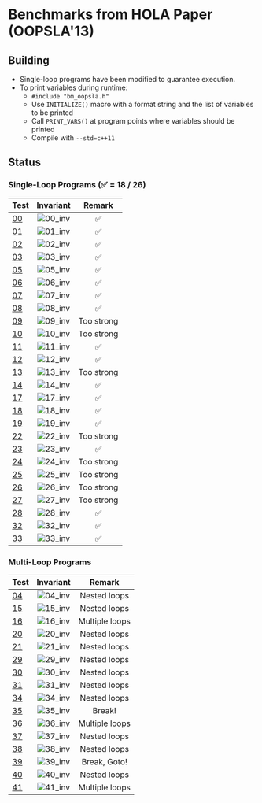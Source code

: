 # Benchmarks from HOLA Paper (OOPSLA'13)

## Building
  - Single-loop programs have been modified to guarantee execution.
  - To print variables during runtime:
    - `#include "bm_oopsla.h"`
    - Use `INITIALIZE()` macro with a format string and the list of variables to be printed
    - Call `PRINT_VARS()` at program points where variables should be printed
    - Compile with `--std=c++11`

## Status

### Single-Loop Programs (:white_check_mark: = 18 / 26)

| Test         | Invariant                                 | Remark                      |
| ------------ | :---------------------------------------: | :-------------------------: |
| [00](00.cpp) | ![00_inv](http://mathurl.com/oc7ea3o.png) | :white_check_mark:          |
| [01](01.cpp) | ![01_inv](http://mathurl.com/qfhcrfh.png) | :white_check_mark:          |
| [02](02.cpp) | ![02_inv](http://mathurl.com/pa3ut8l.png) | :white_check_mark:          |
| [03](03.cpp) | ![03_inv](http://mathurl.com/ntm5zez.png) | :white_check_mark:          |
| [05](05.cpp) | ![05_inv](http://mathurl.com/o3sztl6.png) | :white_check_mark:          |
| [06](06.cpp) | ![06_inv](http://mathurl.com/pf7zlnk.png) | :white_check_mark:          |
| [07](07.cpp) | ![07_inv](http://mathurl.com/q5ssdys.png) | :white_check_mark:          |
| [08](08.cpp) | ![08_inv](http://mathurl.com/p8gbrxa.png) | :white_check_mark:          |
| [09](09.cpp) | ![09_inv](http://mathurl.com/py8jd3p.png) | Too strong                  |
| [10](10.cpp) | ![10_inv](http://mathurl.com/py8jd3p.png) | Too strong                  |
| [11](11.cpp) | ![11_inv](http://mathurl.com/nlpgffe.png) | :white_check_mark:          |
| [12](12.cpp) | ![12_inv](http://mathurl.com/nc9vwyl.png) | :white_check_mark:          |
| [13](13.cpp) | ![13_inv](http://mathurl.com/py8jd3p.png) | Too strong                  |
| [14](14.cpp) | ![14_inv](http://mathurl.com/p3ju4lr.png) | :white_check_mark:          |
| [17](17.cpp) | ![17_inv](http://mathurl.com/ojo9lk9.png) | :white_check_mark:          |
| [18](18.cpp) | ![18_inv](http://mathurl.com/qg5yno2.png) | :white_check_mark:          |
| [19](19.cpp) | ![19_inv](http://mathurl.com/o3p6llt.png) | :white_check_mark:          |
| [22](22.cpp) | ![22_inv](http://mathurl.com/py8jd3p.png) | Too strong                  |
| [23](23.cpp) | ![23_inv](http://mathurl.com/pawny6x.png) | :white_check_mark:          |
| [24](24.cpp) | ![24_inv](http://mathurl.com/py8jd3p.png) | Too strong                  |
| [25](25.cpp) | ![25_inv](http://mathurl.com/py8jd3p.png) | Too strong                  |
| [26](26.cpp) | ![26_inv](http://mathurl.com/py8jd3p.png) | Too strong                  |
| [27](27.cpp) | ![27_inv](http://mathurl.com/py8jd3p.png) | Too strong                  |
| [28](28.cpp) | ![28_inv](http://mathurl.com/pjbgymx.png) | :white_check_mark:          |
| [32](32.cpp) | ![32_inv](http://mathurl.com/pwtndu9.png) | :white_check_mark:          |
| [33](33.cpp) | ![33_inv](http://mathurl.com/qg5yno2.png) | :white_check_mark:          |

### Multi-Loop Programs

| Test         | Invariant                                 | Remark                      |
| ------------ | :---------------------------------------: | :-------------------------: |
| [04](04.cpp) | ![04_inv](http://mathurl.com/py8jd3p.png) | Nested loops                |
| [15](15.cpp) | ![15_inv](http://mathurl.com/py8jd3p.png) | Nested loops                |
| [16](16.cpp) | ![16_inv](http://mathurl.com/py8jd3p.png) | Multiple loops              |
| [20](20.cpp) | ![20_inv](http://mathurl.com/py8jd3p.png) | Nested loops                |
| [21](21.cpp) | ![21_inv](http://mathurl.com/py8jd3p.png) | Nested loops                |
| [29](29.cpp) | ![29_inv](http://mathurl.com/py8jd3p.png) | Nested loops                |
| [30](30.cpp) | ![30_inv](http://mathurl.com/py8jd3p.png) | Nested loops                |
| [31](31.cpp) | ![31_inv](http://mathurl.com/py8jd3p.png) | Nested loops                |
| [34](34.cpp) | ![34_inv](http://mathurl.com/py8jd3p.png) | Nested loops                |
| [35](35.cpp) | ![35_inv](http://mathurl.com/py8jd3p.png) | Break!                      |
| [36](36.cpp) | ![36_inv](http://mathurl.com/py8jd3p.png) | Multiple loops              |
| [37](37.cpp) | ![37_inv](http://mathurl.com/py8jd3p.png) | Nested loops                |
| [38](38.cpp) | ![38_inv](http://mathurl.com/py8jd3p.png) | Nested loops                |
| [39](39.cpp) | ![39_inv](http://mathurl.com/py8jd3p.png) | Break, Goto!                |
| [40](40.cpp) | ![40_inv](http://mathurl.com/py8jd3p.png) | Nested loops                |
| [41](41.cpp) | ![41_inv](http://mathurl.com/py8jd3p.png) | Multiple loops              |
